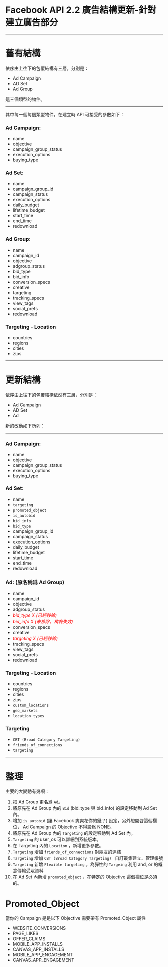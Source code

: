 # Facebook API 2.2 廣告結構更新-針對建立廣告部分

--------
# 舊有結構

依序由上往下的包覆結構有三層，分別是：

* Ad Campaign
* AD Set
* Ad Group

這三個類型的物件。

--------

其中每一個每個類型物件，在建立時 API 可接受的參數如下：

### Ad Campaign:

- name
- objective
- campaign_group_status
- execution_options
- buying_type
		
### Ad Set:

- name
- campaign_group_id
- campaign_status
- execution_options
- daily_budget
- lifetime_budget
- start_time
- end_time
- redownload
		
### Ad Group:

- name
- campaign_id
- objective
- adgroup_status
- bid_type
- bid_info
- conversion_specs
- creative
- targeting
- tracking_specs
- view_tags
- social_prefs
- redownload

### Targeting - Location

- countries
- regions
- cities
- zips

--------
# 更新結構

依序由上往下的包覆結構依然有三層，分別是：

* Ad Campaign
* AD Set
* Ad

新的改動如下所列：

--------

### Ad Campaign:

- name
- objective
- campaign_group_status
- execution_options
- buying_type
		
### Ad Set:

- name
- `targeting`
- `promoted_object` 
- `is_autobid`
- `bid_info`
- `bid_type`
- campaign_group_id
- campaign_status
- execution_options
- daily_budget
- lifetime_budget
- start_time
- end_time
- redownload
		
### Ad: (原名稱爲 Ad Group)

- name
- campaign_id
- objective
- adgroup_status
- <font color="red">*bid_type X (已經移除)*</font>
- <font color="red">*bid_info X (未移除，稍晚失效)*</font>
- conversion_specs
- creative
- <font color="red">*targeting X (已經移除)*</font>
- tracking_specs
- view_tags
- social_prefs
- redownload

### Targeting - Location

- countries
- regions
- cities
- zips
- `custom_locations`
- `geo_markets`
- `location_types`

### Targeting
- `CBT (Broad Category Targeting)`
- `friends_of_connections`
- `targeting`

--------

# 整理

主要的大變動有幾項：

1. 把 Ad Group 更名爲 `Ad`。
2. 將原先在 Ad Group 內的 `Bid` (bid_type 與 bid_info) 的設定移動到 Ad Set 內。
3. 增加 `is_autobid` (讓 Facebook 爽爽花你的錢？) 設定，另外想開啓這個欄位， Ad Campaign 的 Objective 不得設爲 NONE。
4. 將原先在 Ad Group 內的 `Targeting` 的設定移動到 Ad Set 內。
5. `Targeting` 的 user_os 可以詳細到系統版本。
6. 在 Targeting 內的 `Location` ，新增更多參數。
7. `Targeting` 增加 `friends_of_connections` 對朋友的連結
8. `Targeting` 增加 `CBT (Broad Category Targeting) ` 自訂叢集建立、管理帳號
9. `Targeting` 新增 `Flexible targeting` ，為彈性的 `Targeing` 利用 and, or 的概念傳輸受眾資料
10. 在 Ad Set 內新增 `promoted_object` ，在特定的 Objective 這個欄位是必須的。


# Promoted_Object

當你的 Campaign 是是以下 Objective 需要帶有 Promoted_Object 屬性

- WEBSITE_CONVERSIONS
- PAGE_LIKES
- OFFER_CLAIMS
- MOBILE_APP_INSTALLS
- CANVAS_APP_INSTALLS
- MOBILE_APP_ENGAGEMENT
- CANVAS_APP_ENGAGEMENT

